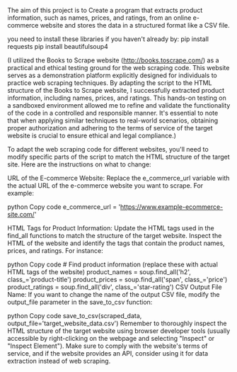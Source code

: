 The aim of this project is to
Create a program that extracts
product information, such as names,
prices, and ratings, from an online e-
commerce website and stores the
data in a structured format like a
CSV file.

you need to install these libraries if you haven't already by: 
pip install requests
pip install beautifulsoup4

(I utilized the Books to Scrape website (http://books.toscrape.com/) as a practical and ethical testing ground for the web scraping code. This website serves as a demonstration platform explicitly designed for individuals to practice web scraping techniques. By adapting the script to the HTML structure of the Books to Scrape website, I successfully extracted product information, including names, prices, and ratings. This hands-on testing on a sandboxed environment allowed me to refine and validate the functionality of the code in a controlled and responsible manner. It's essential to note that when applying similar techniques to real-world scenarios, obtaining proper authorization and adhering to the terms of service of the target website is crucial to ensure ethical and legal compliance.)

To adapt the web scraping code for different websites, you'll need to modify specific parts of the script to match the HTML structure of the target site. Here are the instructions on what to change:

URL of the E-commerce Website:
Replace the e_commerce_url variable with the actual URL of the e-commerce website you want to scrape. For example:

python
Copy code
e_commerce_url = 'https://www.example-ecommerce-site.com/'

HTML Tags for Product Information:
Update the HTML tags used in the find_all functions to match the structure of the target website. Inspect the HTML of the website and identify the tags that contain the product names, prices, and ratings. For instance:

python
Copy code # Find product information (replace these with actual HTML tags of the website)
product_names = soup.find_all('h2', class_='product-title')
product_prices = soup.find_all('span', class_='price')
product_ratings = soup.find_all('div', class_='star-rating')
CSV Output File Name:
If you want to change the name of the output CSV file, modify the output_file parameter in the save_to_csv function:

python
Copy code
save_to_csv(scraped_data, output_file='target_website_data.csv')
Remember to thoroughly inspect the HTML structure of the target website using browser developer tools (usually accessible by right-clicking on the webpage and selecting "Inspect" or "Inspect Element"). Make sure to comply with the website's terms of service, and if the website provides an API, consider using it for data extraction instead of web scraping.
